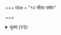 +++
title = "१२ सीताः पर्शवः"

+++
<details><summary>मूलम् (VS)</summary>

सीताः॒ पर्श॑वः॒ सिक॑ता॒ ऊब॑ध्यम् ॥
</details>